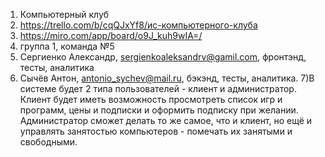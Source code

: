 1) Компьютерный клуб
2) https://trello.com/b/cqQJxYf8/ис-компьютерного-клуба
3) https://miro.com/app/board/o9J_kuh9wIA=/
4) группа 1, команда №5
5) Сергиенко Александр, sergienkoaleksandrv@gamil.com, фронтэнд, тесты, аналитика
6) Сычёв Антон, antonio_sychev@mail.ru, бэкэнд, тесты, аналитика.
7)В системе будет 2 типа пользователей - клиент и администратор.
Клиент будет иметь возможность просмотреть список игр и программ, цены и подписки и оформить подписку при желании.
Администратор сможет делать то же самое, что и клиент, но ещё и управлять занятостью компьютеров - помечать их занятыми и свободными.
